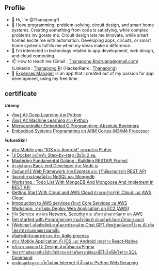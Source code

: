 ## Profile

- 👋 Hi, I’m @ThanapongR
- 👀 I love programming, problem-solving, circuit design, and smart home systems. Creating something from code is satisfying, while complex problems invigorate me. Circuit design lets me innovate, while smart homes excite me with automation. Developing apps, circuits, or smart home systems fulfills me when my ideas make a difference.
- 🌱 I'm interested in technology related to app development, web design, and cloud computing.
- 📫 How to reach me (Email : Thanapong.Rodruang@gmail.com) (Linkedin : [Thanapong R](https://www.linkedin.com/in/thanapong-rodruang)) (HackerRank : [Thanapong](https://www.hackerrank.com/thanapong_rodru1))
- 📱 [Expenses Manager](https://play.google.com/store/apps/details?id=com.nice2studio.mymoney) is an app that I created out of my passion for app development, using my free time.

## certificate
**Udemy**
- [เรียนรู้ AI: Deep Learning ด้วย Python](https://www.udemy.com/course/ai-deep-learning-python/)
- [เรียนรู้ AI: Machine Learning ด้วย Python](https://www.udemy.com/course/embedded-system-programming-on-arm-cortex-m3m4/)
- [Microcontroller Embedded C Programming: Absolute Beginners](https://www.udemy.com/course/microcontroller-embedded-c-programming/)
- [Embedded Systems Programming on ARM Cortex-M3/M4 Processor](https://www.udemy.com/course/embedded-system-programming-on-arm-cortex-m3m4/)

**FutureSkill**
- [สร้าง Mobile app "IOS และ Android" ครบจบด้วย Flutter](https://learn.futureskill.co/learning/course/78)
- [ใช้ Docker ลงมือจริง Step-by-step เป็นใน 2 ชม.](https://learn.futureskill.co/learning/course/29)
- [Mastering Fundamental Golang : Building RESTAPI Project](https://learn.futureskill.co/learning/course/171)
- [ก้าวสู่เส้นทาง Back-end Developer ด้วย Node.js](https://learn.futureskill.co/learning/course/379)
- [เริ่มต้นการใช้ Web Framework ด้วย Express และ รู้จักขั้นตอนการทำ REST API](https://learn.futureskill.co/learning/course/380)
- [จัดการกับฐานข้อมูลได้ด้วย NoSQL และ Mongodb](https://learn.futureskill.co/learning/course/381)
- [Workshop : Todo List With MongoDB And Mongoose And Implement In REST API](https://learn.futureskill.co/learning/course/382)
- [Getting Start With Cloud and AWS Cloud ก้าวแรกสู่การรู้จัก Cloud และ AWS Cloud](https://learn.futureskill.co/learning/course/275)
- [Introduction to AWS services เรียนรู้ Core Services บน AWS](https://learn.futureskill.co/learning/course/277)
- [Workshop: การเริ่มต้น Deploy Web Application on EC2 (AWS)](https://learn.futureskill.co/learning/course/279)
- [รู้จัก Service ทางด้าน Network, Security และ บริการด้านการจัดการ บน AWS](https://learn.futureskill.co/learning/course/278)
- [Get started with Programming รวมสิ่งที่ต้องรู้ ก่อนเดินสู่เส้นทางโปรแกรมเมอร์](https://learn.futureskill.co/learning/course/94)
- [(Webinar) เพิ่มประสิทธิภาพในการทำงานด้วย Chat GPT เรียนรู้เทคนิคการใช้งาน AI เพื่อให้การทำงานของคุณง่ายมากขึ้น](https://learn.futureskill.co/learning/course/506)
- [เพิ่มประสิทธิภาพการทำงาน ด้วย Agile process](https://learn.futureskill.co/learning/course/53)
- [สร้าง Mobile Application ทั้ง IOS และ Android ง่ายๆด้วย React-Native](https://learn.futureskill.co/learning/course/44)
- [หลักการออกแบบ UI Design ด้วยโปรแกรม Figma](https://learn.futureskill.co/learning/course/72)
- [จัดการฐานข้อมูลอย่างมีประสิทธิภาพ พร้อมวิเคราะห์ข้อมูลที่มีในไม่กี่อึดใจด้วย SQL Command](https://learn.futureskill.co/learning/course/105)
- [เทคนิคดูดข้อมูลจากเว็บไซต์บน Internet ทั่วโลกด้วย Python Web Scraping](https://learn.futureskill.co/learning/course/81)
